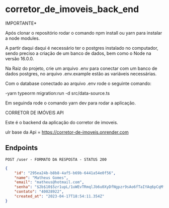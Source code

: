 # corretor_de_imoveis_back_end

IMPORTANTE*

Após clonar o repositório rodar o comando npm install ou yarn para instalar a node modules.

A partir daqui daqui é necessário ter o postgres instalado no computador, sendo preciso a criação de um banco de dados, bem como o Node na versão 16.0.0.

Na Raiz do projeto, crie um arquivo .env para conectar com um banco de dados postgres, no arquivo .env.example estão as variáveis necessárias.

Com o database conectado ao arquivo .env rode o seguinte comando:

-yarn typeorm migration:run -d src/data-source.ts

Em seguinda rode o comando yarn dev para rodar a aplicação.

CORRETOR DE IMÓVEIS API

Este é o backend da aplicação do corretor de imoveis.

ulr base da Api = https://corretor-de-imoveis.onrender.com 

## **Endpoints**

`POST /user - FORMATO DA RESPOSTA - STATUS 200`

```json
{
	"id": "295ea24b-b8b8-4af5-b69b-6441a54e0f56",
	"name": "Matheus Gomes",
	"email": "matheus@hotmail.com",
	"senha": "$2b$10$5zr1upL/1uWEvTRmqlJb6u0XyDfNgpzr9sAo6fTaIYAq6pCqMfK0y",
	"contato": "40028922",
	"created_at": "2023-04-17T18:54:11.354Z"
}
```


